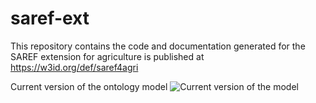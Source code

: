 # saref-ext
This repository contains the code and documentation generated for the SAREF extension for agriculture is published at https://w3id.org/def/saref4agri


Current version of the ontology model
![Current version of the model](saref-ext/OnToology/SAREF4CITY/ontology/saref4city.ttl/documentation/resources/images/saref4city.png
       "SAREF4CITY model")
